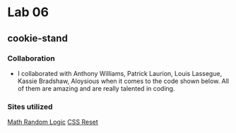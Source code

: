 # Lab 06

## cookie-stand

### Collaboration
- I collaborated with Anthony Williams, Patrick Laurion, Louis Lassegue, Kassie Bradshaw, Aloysious when it comes to the code shown below. All of them are amazing and are really talented in coding.

### Sites utilized

[Math Random Logic](https://developer.mozilla.org/en-US/docs/Web/JavaScript/Reference/Global_Objects/Math/random)
[CSS Reset](https://meyerweb.com/eric/tools/css/reset/)
